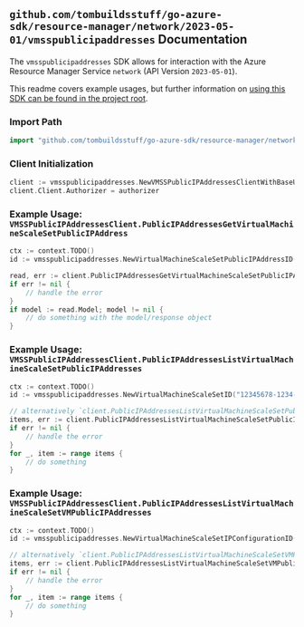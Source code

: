
## `github.com/tombuildsstuff/go-azure-sdk/resource-manager/network/2023-05-01/vmsspublicipaddresses` Documentation

The `vmsspublicipaddresses` SDK allows for interaction with the Azure Resource Manager Service `network` (API Version `2023-05-01`).

This readme covers example usages, but further information on [using this SDK can be found in the project root](https://github.com/tombuildsstuff/go-azure-sdk/tree/main/docs).

### Import Path

```go
import "github.com/tombuildsstuff/go-azure-sdk/resource-manager/network/2023-05-01/vmsspublicipaddresses"
```


### Client Initialization

```go
client := vmsspublicipaddresses.NewVMSSPublicIPAddressesClientWithBaseURI("https://management.azure.com")
client.Client.Authorizer = authorizer
```


### Example Usage: `VMSSPublicIPAddressesClient.PublicIPAddressesGetVirtualMachineScaleSetPublicIPAddress`

```go
ctx := context.TODO()
id := vmsspublicipaddresses.NewVirtualMachineScaleSetPublicIPAddressID("12345678-1234-9876-4563-123456789012", "example-resource-group", "virtualMachineScaleSetValue", "virtualMachineValue", "networkInterfaceValue", "ipConfigurationValue", "publicIPAddressValue")

read, err := client.PublicIPAddressesGetVirtualMachineScaleSetPublicIPAddress(ctx, id, vmsspublicipaddresses.DefaultPublicIPAddressesGetVirtualMachineScaleSetPublicIPAddressOperationOptions())
if err != nil {
	// handle the error
}
if model := read.Model; model != nil {
	// do something with the model/response object
}
```


### Example Usage: `VMSSPublicIPAddressesClient.PublicIPAddressesListVirtualMachineScaleSetPublicIPAddresses`

```go
ctx := context.TODO()
id := vmsspublicipaddresses.NewVirtualMachineScaleSetID("12345678-1234-9876-4563-123456789012", "example-resource-group", "virtualMachineScaleSetValue")

// alternatively `client.PublicIPAddressesListVirtualMachineScaleSetPublicIPAddresses(ctx, id)` can be used to do batched pagination
items, err := client.PublicIPAddressesListVirtualMachineScaleSetPublicIPAddressesComplete(ctx, id)
if err != nil {
	// handle the error
}
for _, item := range items {
	// do something
}
```


### Example Usage: `VMSSPublicIPAddressesClient.PublicIPAddressesListVirtualMachineScaleSetVMPublicIPAddresses`

```go
ctx := context.TODO()
id := vmsspublicipaddresses.NewVirtualMachineScaleSetIPConfigurationID("12345678-1234-9876-4563-123456789012", "example-resource-group", "virtualMachineScaleSetValue", "virtualMachineValue", "networkInterfaceValue", "ipConfigurationValue")

// alternatively `client.PublicIPAddressesListVirtualMachineScaleSetVMPublicIPAddresses(ctx, id)` can be used to do batched pagination
items, err := client.PublicIPAddressesListVirtualMachineScaleSetVMPublicIPAddressesComplete(ctx, id)
if err != nil {
	// handle the error
}
for _, item := range items {
	// do something
}
```
